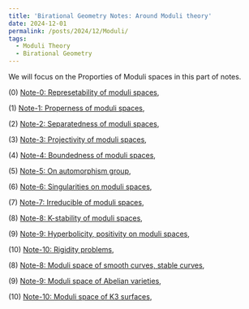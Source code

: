 ```yaml
---
title: 'Birational Geometry Notes: Around Moduli theory'
date: 2024-12-01
permalink: /posts/2024/12/Moduli/
tags:
  - Moduli Theory
  - Birational Geometry
---
```


We will focus on the Proporties of Moduli spaces in this part of notes. 

(0) [Note-0: Represetability of moduli spaces](https://yilimath.github.io/files/Moduli/RepresentableModuli.pdf),

(1) [Note-1: Properness of moduli spaces](https://yilimath.github.io/files/Moduli/ProperModuli.pdf),

(2) [Note-2: Separatedness of moduli spaces](https://yilimath.github.io/files/Moduli/SeparatModuli.pdf),

(3) [Note-3: Projectivity of moduli spaces](https://yilimath.github.io/files/Moduli/ProjectiveModuli.pdf),

(4) [Note-4: Boundedness of moduli spaces](https://yilimath.github.io/files/Moduli/BoundednessModuli.pdf),

(5) [Note-5: On automorphism group](https://yilimath.github.io/files/Moduli/AutGroup.pdf),

(6) [Note-6: Singularities on moduli spaces](https://yilimath.github.io/files/Moduli/PositiveModuli.pdf),

(7) [Note-7: Irreducible of moduli spaces](https://yilimath.github.io/files/Moduli/IrreducibleModuli.pdf),

(8) [Note-8: K-stability of moduli spaces](https://yilimath.github.io/files/Moduli/Kstable.pdf),

(9) [Note-9: Hyperbolicity, positivity on moduli spaces](),

(10) [Note-10: Rigidity problems](),

(8) [Note-8: Moduli space of smooth curves, stable curves](https://yilimath.github.io/files/Moduli/ModuliCurve.pdf),

(9) [Note-9: Moduli space of Abelian varieties](https://yilimath.github.io/files/Moduli/ModuliAbelian.pdf),

(10) [Note-10: Moduli space of K3 surfaces](https://yilimath.github.io/files/Moduli/ModuliK3.pdf),

